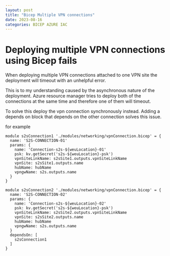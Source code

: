 ```yaml
---
layout: post
title: "Bicep Multiple VPN connections"
date: 2023-08-16
categories: BICEP AZURE IAC
---
```


# Deploying multiple VPN connections using Bicep fails

When deploying multiple VPN connections attached to one VPN site the deployment will timeout with an unhelpful error.

This is to my understanding caused by the asynchronous nature of the deployment. Azure resource manager tries to deploy both of the connections at the same time and therefore one of them will timeout.

To solve this deploy the vpn connection synchronously instead. Adding a depends on block that depends on the other connection solves this issue.

for example
```
module s2sConnection1 './modules/networking/vpnConnection.bicep' = {
  name: 'S2S-CONNECTION-01'
  params: {
    name: 'Connection-s2s-${weuLocation}-01'
    psk: kv.getSecret('s2s-${weuLocation}-psk')
    vpnSiteLinkName: s2sSite1.outputs.vpnSiteLinkName
    vpnSite: s2sSite1.outputs.name
    hubName: hubName
    vpngwName: s2s.outputs.name
  }
}

module s2sConnection2 './modules/networking/vpnConnection.bicep' = {
  name: 'S2S-CONNECTION-02'
  params: {
    name: 'Connection-s2s-${weuLocation}-02'
    psk: kv.getSecret('s2s-${weuLocation}-psk')
    vpnSiteLinkName: s2sSite2.outputs.vpnSiteLinkName
    vpnSite: s2sSite2.outputs.name
    hubName: hubName
    vpngwName: s2s.outputs.name
  }
  dependsOn: [
    s2sConnection1
  ]
}
```
